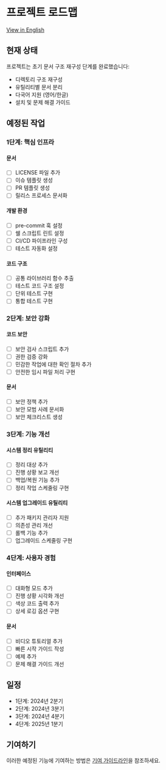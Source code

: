# 프로젝트 로드맵

[View in English](ROADMAP.md)

## 현재 상태

프로젝트는 초기 문서 구조 재구성 단계를 완료했습니다:

- 디렉토리 구조 재구성
- 유틸리티별 문서 분리
- 다국어 지원 (영어/한글)
- 설치 및 문제 해결 가이드

## 예정된 작업

### 1단계: 핵심 인프라

#### 문서

- [ ] LICENSE 파일 추가
- [ ] 이슈 템플릿 생성
- [ ] PR 템플릿 생성
- [ ] 릴리스 프로세스 문서화

#### 개발 환경

- [ ] pre-commit 훅 설정
- [ ] 쉘 스크립트 린트 설정
- [ ] CI/CD 파이프라인 구성
- [ ] 테스트 자동화 설정

#### 코드 구조

- [ ] 공통 라이브러리 함수 추출
- [ ] 테스트 코드 구조 설정
- [ ] 단위 테스트 구현
- [ ] 통합 테스트 구현

### 2단계: 보안 강화

#### 코드 보안

- [ ] 보안 검사 스크립트 추가
- [ ] 권한 검증 강화
- [ ] 민감한 작업에 대한 확인 절차 추가
- [ ] 안전한 임시 파일 처리 구현

#### 문서

- [ ] 보안 정책 추가
- [ ] 보안 모범 사례 문서화
- [ ] 보안 체크리스트 생성

### 3단계: 기능 개선

#### 시스템 정리 유틸리티

- [ ] 정리 대상 추가
- [ ] 진행 상황 보고 개선
- [ ] 백업/복원 기능 추가
- [ ] 정리 작업 스케줄링 구현

#### 시스템 업그레이드 유틸리티

- [ ] 추가 패키지 관리자 지원
- [ ] 의존성 관리 개선
- [ ] 롤백 기능 추가
- [ ] 업그레이드 스케줄링 구현

### 4단계: 사용자 경험

#### 인터페이스

- [ ] 대화형 모드 추가
- [ ] 진행 상황 시각화 개선
- [ ] 색상 코드 출력 추가
- [ ] 상세 로깅 옵션 구현

#### 문서

- [ ] 비디오 튜토리얼 추가
- [ ] 빠른 시작 가이드 작성
- [ ] 예제 추가
- [ ] 문제 해결 가이드 개선

## 일정

- 1단계: 2024년 2분기
- 2단계: 2024년 3분기
- 3단계: 2024년 4분기
- 4단계: 2025년 1분기

## 기여하기

이러한 예정된 기능에 기여하는 방법은 [기여 가이드라인](CONTRIBUTING.kr.md)을 참조하세요.

